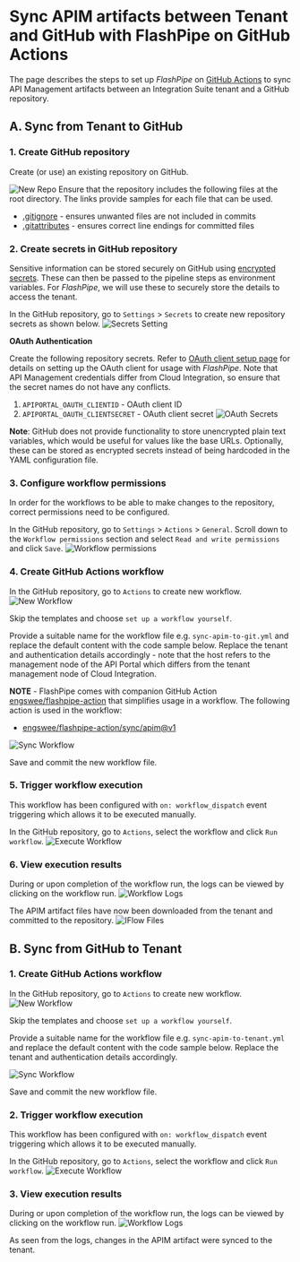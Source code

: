 # Sync APIM artifacts between Tenant and GitHub with FlashPipe on GitHub Actions
The page describes the steps to set up _FlashPipe_ on [GitHub Actions](https://github.com/features/actions) to sync API Management artifacts between an Integration Suite tenant and a GitHub repository.

## A. Sync from Tenant to GitHub

### 1. Create GitHub repository
Create (or use) an existing repository on GitHub.

![New Repo](images/setup/git-sync/01_new_repo.png)
Ensure that the repository includes the following files at the root directory. The links provide samples for each file that can be used.

- [.gitignore](https://github.com/engswee/flashpipe-demo/blob/github-actions-sync/.gitignore) - ensures unwanted files are not included in commits
- [.gitattributes](https://github.com/engswee/flashpipe-demo/blob/github-actions-sync/.gitattributes) - ensures correct line endings for committed files

### 2. Create secrets in GitHub repository
Sensitive information can be stored securely on GitHub using [encrypted secrets](https://docs.github.com/en/actions/reference/encrypted-secrets). These can then be passed to the pipeline steps as environment variables. For _FlashPipe_, we will use these to securely store the details to access the tenant.

In the GitHub repository, go to `Settings` > `Secrets` to create new repository secrets as shown below.
![Secrets Setting](images/setup/github-actions/05a_secrets.png)

**OAuth Authentication**

Create the following repository secrets. Refer to [OAuth client setup page](oauth_client.md) for details on setting up the OAuth client for usage with _FlashPipe_. Note that API Management credentials differ from Cloud Integration, so ensure that the secret names do not have any conflicts.
1. `APIPORTAL_OAUTH_CLIENTID` - OAuth client ID
2. `APIPORTAL_OAUTH_CLIENTSECRET` - OAuth client secret
   ![OAuth Secrets](images/setup/git-sync-apim/02_oauth_secrets_apim.png)

**Note**: GitHub does not provide functionality to store unencrypted plain text variables, which would be useful for values like the base URLs. Optionally, these can be stored as encrypted secrets instead of being hardcoded in the YAML configuration file.

### 3. Configure workflow permissions
In order for the workflows to be able to make changes to the repository, correct permissions need to be configured.

In the GitHub repository, go to `Settings` > `Actions` > `General`. Scroll down to the `Workflow permissions` section and select `Read and write permissions` and click `Save`.
![Workflow permissions](images/setup/git-sync/03c_workflow_permissions.png)

### 4. Create GitHub Actions workflow
In the GitHub repository, go to `Actions` to create new workflow.
![New Workflow](images/setup/git-sync/03a_new_workflow.png)

Skip the templates and choose `set up a workflow yourself`.

Provide a suitable name for the workflow file e.g. `sync-apim-to-git.yml` and replace the default content with the code sample below. Replace the tenant and authentication details accordingly - note that the host refers to the management node of the API Portal which differs from the tenant management node of Cloud Integration.

**NOTE** - FlashPipe comes with companion GitHub Action [engswee/flashpipe-action](https://github.com/engswee/flashpipe-action) that simplifies usage in a workflow. The following action is used in the workflow:
- [engswee/flashpipe-action/sync/apim@v1](https://github.com/engswee/flashpipe-action#sync-apim)

![Sync Workflow](images/setup/git-sync-apim/04b_sync_apim_git_workflow.png)

<script src="https://gist.github.com/engswee/044767991065f41991b2c6a9fd8262c0.js"></script>

Save and commit the new workflow file.

### 5. Trigger workflow execution
This workflow has been configured with `on: workflow_dispatch` event triggering which allows it to be executed manually.

In the GitHub repository, go to `Actions`, select the workflow and click `Run workflow`.
![Execute Workflow](images/setup/git-sync-apim/05a_run_workflow_apim.png)

### 6. View execution results

During or upon completion of the workflow run, the logs can be viewed by clicking on the workflow run.
![Workflow Logs](images/setup/git-sync-apim/06a_logs_apim.png)

The APIM artifact files have now been downloaded from the tenant and committed to the repository.
![IFlow Files](images/setup/git-sync-apim/06b_apim_files.png)

## B. Sync from GitHub to Tenant

### 1. Create GitHub Actions workflow
In the GitHub repository, go to `Actions` to create new workflow.
![New Workflow](images/setup/git-sync/03a_new_workflow.png)

Skip the templates and choose `set up a workflow yourself`.

Provide a suitable name for the workflow file e.g. `sync-apim-to-tenant.yml` and replace the default content with the code sample below. Replace the tenant and authentication details accordingly.

![Sync Workflow](images/setup/git-sync-apim/b_01_sync_apim_to_tenant_workflow.png)

<script src="https://gist.github.com/engswee/72d0a121f6c8c924cf771fb4d1d65573.js"></script>

Save and commit the new workflow file.

### 2. Trigger workflow execution
This workflow has been configured with `on: workflow_dispatch` event triggering which allows it to be executed manually.

In the GitHub repository, go to `Actions`, select the workflow and click `Run workflow`.
![Execute Workflow](images/setup/git-sync-apim/b_02_run_workflow.png)

### 3. View execution results

During or upon completion of the workflow run, the logs can be viewed by clicking on the workflow run.
![Workflow Logs](images/setup/git-sync-apim/b_03_sync_tenant_logs.png)

As seen from the logs, changes in the APIM artifact were synced to the tenant. 